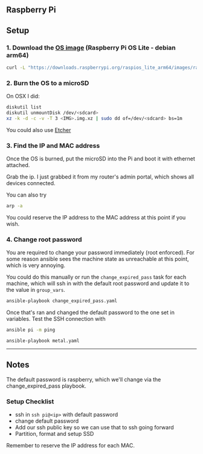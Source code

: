 ## Raspberry Pi

## Setup

### 1. Download the [OS image](https://www.raspberrypi.com/software/operating-systems/) (Raspberry Pi OS Lite - debian arm64)

```sh
curl -L "https://downloads.raspberrypi.org/raspios_lite_arm64/images/raspios_lite_arm64-2023-05-03/2023-05-03-raspios-bullseye-arm64-lite.img.xz"
```

### 2. Burn the OS to a microSD

On OSX I did:

```sh
diskutil list
diskutil unmountDisk /dev/<sdcard>
xz -k -d -c -v -T 3 <IMG>.img.xz | sudo dd of=/dev/<sdcard> bs=1m
```

You could also use [Etcher](https://etcher.balena.io/)

### 3. Find the IP and MAC address

Once the OS is burned, put the microSD into the Pi and boot it with ethernet attached.

Grab the ip. I just grabbed it from my router's admin portal, which shows all devices connected.

You can also try

```sh
arp -a
```

You could reserve the IP address to the MAC address at this point if you wish.

### 4. Change root password

You are required to change your password immediately (root enforced).
For some reason ansible sees the machine state as unreachable at this point, which is very annoying.

You could do this manually or run the `change_expired_pass` task for each machine, which will ssh in with the
default root password and update it to the value in `group_vars`.

```sh
ansible-playbook change_expired_pass.yaml
```

Once that's ran and changed the default password to the one set in variables.
Test the SSH connection with

```sh
ansible pi -m ping
```

`ansible-playbook metal.yaml`

---

## Notes

The default password is raspberry, which we'll change via the change_expired_pass playbook.

### Setup Checklist

- ssh in `ssh pi@<ip>` with default password
- change default password
- Add our ssh public key so we can use that to ssh going forward
- Partition, format and setup SSD

Remember to reserve the IP address for each MAC.
